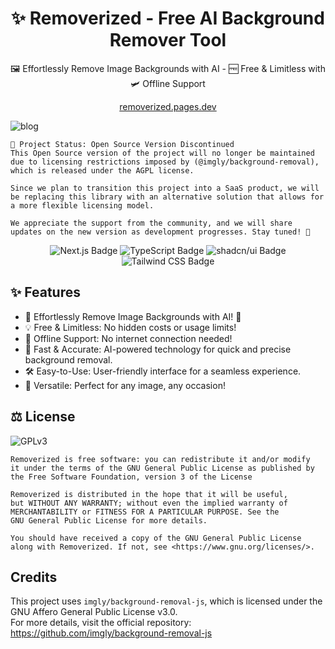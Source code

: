 <h1 align="center">✨ Removerized - Free AI Background Remover Tool</h1>

<p align="center">
🖼️ Effortlessly Remove Image Backgrounds with AI - 🆓 Free & Limitless with 🛩️ Offline Support
</p>

<p align="center">
<a href="https://removerized.pages.dev/" target="_blank">removerized.pages.dev</a>
</p>

![blog](docs/banner.png)

    🛑 Project Status: Open Source Version Discontinued
    This Open Source version of the project will no longer be maintained due to licensing restrictions imposed by (@imgly/background-removal), which is released under the AGPL license.

    Since we plan to transition this project into a SaaS product, we will be replacing this library with an alternative solution that allows for a more flexible licensing model.

    We appreciate the support from the community, and we will share updates on the new version as development progresses. Stay tuned! 🚀

<div align="center">
<img src="https://img.shields.io/badge/Next.js-000?logo=nextdotjs&logoColor=fff&style=for-the-badge" alt="Next.js Badge">
<img src="https://img.shields.io/badge/TypeScript-3178C6?logo=typescript&logoColor=fff&style=for-the-badge" alt="TypeScript Badge">
<img src="https://img.shields.io/badge/shadcn%2Fui-000?logo=shadcnui&logoColor=fff&style=for-the-badge" alt="shadcn/ui Badge">
<img src="https://img.shields.io/badge/Tailwind%20CSS-06B6D4?logo=tailwindcss&logoColor=fff&style=for-the-badge" alt="Tailwind CSS Badge">
</div>

## ✨ Features

* 🌟 Effortlessly Remove Image Backgrounds with AI! 🤖
* 💡 Free & Limitless: No hidden costs or usage limits!
* 🔌 Offline Support: No internet connection needed!
* 🚀 Fast & Accurate: AI-powered technology for quick and precise background removal.
* 🛠️ Easy-to-Use: User-friendly interface for a seamless experience.
* 🌈 Versatile: Perfect for any image, any occasion!

## ⚖️ License

![GPLv3](https://www.gnu.org/graphics/gplv3-with-text-136x68.png)

```monospace
Removerized is free software: you can redistribute it and/or modify
it under the terms of the GNU General Public License as published by
the Free Software Foundation, version 3 of the License

Removerized is distributed in the hope that it will be useful,
but WITHOUT ANY WARRANTY; without even the implied warranty of
MERCHANTABILITY or FITNESS FOR A PARTICULAR PURPOSE. See the
GNU General Public License for more details.

You should have received a copy of the GNU General Public License
along with Removerized. If not, see <https://www.gnu.org/licenses/>.
```

## Credits

This project uses `imgly/background-removal-js`, which is licensed under the GNU Affero General Public License v3.0.  
For more details, visit the official repository: <https://github.com/imgly/background-removal-js>
